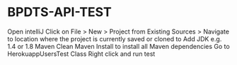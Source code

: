 # BPDTS-API-TEST
Open intelliJ
Click on File > New > Project from Existing Sources > Navigate to location where the project is currently saved or cloned to
Add JDK e.g. 1.4 or 1.8
Maven Clean 
Maven Install to install all Maven dependencies
Go to HerokuappUsersTest Class
Right click and run test
